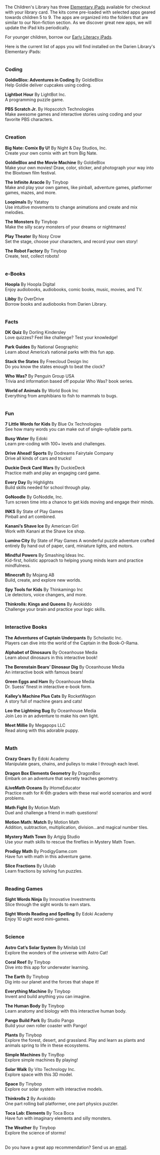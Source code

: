 The Children's Library has three [Elementary iPads](https://dar.to/2mLPOzV "Elementary iPads") available for checkout with your library card. The kits come pre-loaded with selected apps geared towards children 5 to 9. The apps are organized into the folders that are similar to our Non-fiction section. As we discover great new apps, we will update the iPad kits periodically.

For younger children, borrow our [Early Literacy iPads](/early-literacy-ipads "Early Literacy iPads").

Here is the current list of apps you will find installed on the Darien Library's Elementary iPads:
<br />
<br />

<div class="row">
<div class="col-md-6">

### Coding

**GoldieBlox: Adventures in Coding** By GoldieBlox<br />
Help Goldie deliver cupcakes using coding. 

**Lightbot Hour** By LightBot Inc.<br />
A programming puzzle game. 

**PBS Scratch Jr.** By Hopscotch Technologies<br />
Make awesome games and interactive stories using coding and your favorite PBS characters. 
<br />
<br />

### Creation 

**Big Nate: Comix By U!** By Night & Day Studios, Inc.<br />
Create your own comix with art from Big Nate. 

**GoldieBlox and the Movie Machine** By GoldieBlox<br />
Make your own movies! Draw, color, sticker, and photograph your way into the Bloxtown film festival. 

**The Infinite Aracde** By Tinybop<br />
Make and play your own games, like pinball, adventure games, platformer games, mazes, and more.

**Loopimals** By Yatatoy<br />
Use intuitive movements to change animations and create and mix melodies.  

**The Monsters** By Tinybop<br />
Make the silly scary monsters of your dreams or nightmares! 

**Play Theater** By Nosy Crow<br />
Set the stage, choose your characters, and record your own story!

**The Robot Factory** By Tinybop<br />
Create, test, collect robots! 
<br />
<br />

### e-Books

**Hoopla** By Hoopla Digital<br />
Enjoy audiobooks, audiobooks, comic books, music, movies, and TV.

**Libby** By OverDrive<br />
Borrow books and audiobooks from Darien Library.
<br />
<br />

### Facts

**DK Quiz** By Dorling Kindersley<br />
Love quizzes? Feel like challenge? Test your knowledge! 

**Park Guides** By National Geographic<br />
Learn about America’s national parks with this fun app.

**Stack the States**  By Freecloud Design Inc<br />
Do you know the states enough to beat the clock? 

**Who Was?** By Penguin Group USA<br />
Trivia and information based off popular Who Was? book series. 

**World of Animals** By World Book Inc<br />
Everything from amphibians to fish to mammals to bugs. 
<br />
<br />

### Fun

**7 Little Words for Kids** By Blue Ox Technologies<br />
See how many words you can make out of single-syllable parts.

**Busy Water** By Edoki<br />
Learn pre-coding with 100+ levels and challenges.

**Drive Ahead! Sports** By Dodreams Fairytale Company<br />
Drive all kinds of cars and trucks! 

**Duckie Deck Card Wars** By DuckieDeck<br />
Practice math and play an engaging card game.

**Every Day** By Highlights<br />
Build skills needed for school through play.

**GoNoodle** By GoNoddle, Inc.<br />
Turn screen time into a chance to get kids moving and engage their minds.

**INKS** By State of Play Games<br />
Pinball and art combined. 

**Kanani’s Shave Ice** By American Girl<br />
Work with Kanani at the Shave Ice shop.

**Lumino City** By State of Play Games
A wonderful puzzle adventure crafted entirely By hand out of paper, card, miniature lights, and motors.  

**Mindful Powers** By Smashing Ideas Inc.<br />
Kid-first, holistic approach to helping young minds learn and practice mindfulness.

**Minecraft** By Mojang AB<br />
Build, create, and explore new worlds. 

**Spy Tools for Kids** By Thinkamingo Inc<br />
Lie detectors, voice changers, and more. 

**Thinkrolls: Kings and Queens** By Avokiddo<br />
Challenge your brain and practice your logic skills.
<br />
<br />

</div>

<div class="col-md-6">

### Interactive Books  

**The Adventures of Captain Underpants** By Scholastic Inc.<br />
Players can dive into the world of the Captain in the Book-O-Rama.  

**Alphabet of Dinosaurs** By Oceanhouse Media<br />
Learn about dinosaurs in this interactive book!

**The Berenstain Bears’ Dinosaur Dig** By Oceanhouse Media<br />
An interactive book with famous bears! 

**Green Eggs and Ham** By Oceanhouse Media<br />
Dr. Suess’ finest in interactive e-book form. 

**Kalley’s Machine Plus Cats** By RocketWagon<br />
A story full of machine gears and cats! 

**Leo the Lightning Bug** By Oceanhouse Media<br />
Join Leo in an adventure to make his own light.

**Meet Millie** By Megapops LLC<br />
Read along with this adorable puppy. 
<br />
<br />

### Math

**Crazy Gears** By Edoki Academy<br />
Manipulate gears, chains, and pulleys to make I through each level.

**Dragon Box Elements Geometry** By DragonBox<br />
Embark on an adventure that secretly teaches geometry.

**iLiveMath Oceans** By iHomeEducator<br />
Practice math for K-6th graders with these real world scenarios and word problems. 

**Math Fight** By Motion Math<br />
Duel and challenge a friend in math questions! 

**Motion Math: Match** By Motion Math<br />
Addition, subtraction, multiplication, division...and magical number tiles. 

**Mystery Math Town** By Artgig Studio<br />
Use your math skills to rescue the fireflies in Mystery Math Town.  

**Prodigy Math** By ProdigyGame.com<br />
Have fun with math in this adventure game.

**Slice Fractions** By Ululab<br />
Learn fractions by solving fun puzzles.
<br />
<br />

### Reading Games

**Sight Words Ninja** By Innovative Investments<br />
Slice through the sight words to earn stars. 
 
**Sight Words Reading and Spelling** By Edoki Academy<br />
Enjoy 10 sight word mini-games. 
<br />
<br />

### Science

**Astro Cat’s Solar System** By Minilab Ltd<br />
Explore the wonders of the universe with Astro Cat!

**Coral Reef** By Tinybop<br />
Dive into this app for underwater learning.

**The Earth** By Tinybop<br />
Dig into our planet and the forces that shape it! 

**Everything Machine** By Tinybop<br />
Invent and build anything you can imagine. 

**The Human Body** By Tinybop<br />
Learn anatomy and biology with this interactive human body. 

**Pango Build Park** By Studio Pango<br />
Build your own roller coaster with Pango!

**Plants** By Tinybop<br />
Explore the forest, desert, and grassland. Play and learn as plants and animals spring to life in these ecosystems.

**Simple Machines** By TinyBop<br />
Explore simple machines By playing!  

**Solar Walk** By Vito Technology Inc.<br />
Explore space with this 3D model.  

**Space** By Tinybop<br />
Explore our solar system with interactive models.

**Thinkrolls 2** By Avokiddo<br />
One part rolling ball platformer, one part physics puzzler. 

**Toca Lab: Elements** By Toca Boca<br />
Have fun with imaginary elements and silly monsters.

**The Weather** By Tinybop<br />
Explore the science of storms! 
<br />
<br />
</div>
</div>

Do you have a great app recommendation? Send us an [email](mailto:childrenslibrary@darienlibrary.org "Email us").